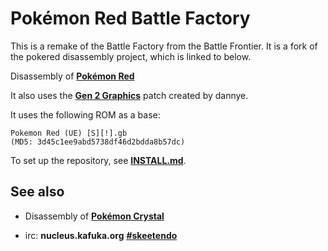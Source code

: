 # Pokémon Red Battle Factory

This is a remake of the Battle Factory from the Battle Frontier.  It is a fork of the pokered disassembly project, which is linked to below.

Disassembly of [**Pokémon Red**](https://github.com/iimarckus/pokered)

It also uses the [**Gen 2 Graphics**](https://github.com/dannye/pokered-gen-II) patch created by dannye.

It uses the following ROM as a base:

	Pokemon Red (UE) [S][!].gb
	(MD5: 3d45c1ee9abd5738df46d2bdda8b57dc)

To set up the repository, see [**INSTALL.md**](INSTALL.md).


## See also

* Disassembly of [**Pokémon Crystal**](https://github.com/kanzure/pokecrystal)

* irc: **nucleus.kafuka.org** [**#skeetendo**](https://kiwiirc.com/client/irc.nolimitzone.com/?#skeetendo)

